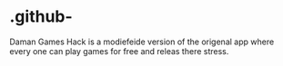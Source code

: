 # .github-
Daman Games Hack is a modiefeide version of the origenal app where every one can play games for free and releas there stress.
